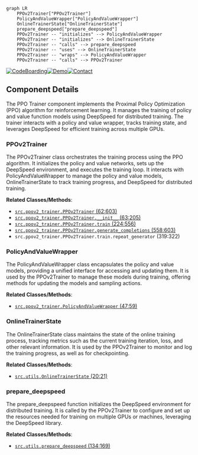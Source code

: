 ```mermaid
graph LR
    PPOv2Trainer["PPOv2Trainer"]
    PolicyAndValueWrapper["PolicyAndValueWrapper"]
    OnlineTrainerState["OnlineTrainerState"]
    prepare_deepspeed["prepare_deepspeed"]
    PPOv2Trainer -- "initializes" --> PolicyAndValueWrapper
    PPOv2Trainer -- "initializes" --> OnlineTrainerState
    PPOv2Trainer -- "calls" --> prepare_deepspeed
    PPOv2Trainer -- "uses" --> OnlineTrainerState
    PPOv2Trainer -- "wraps" --> PolicyAndValueWrapper
    PPOv2Trainer -- "calls" --> PPOv2Trainer
```
[![CodeBoarding](https://img.shields.io/badge/Generated%20by-CodeBoarding-9cf?style=flat-square)](https://github.com/CodeBoarding/CodeBoarding)[![Demo](https://img.shields.io/badge/Try%20our-Demo-blue?style=flat-square)](https://www.codeboarding.org/demo)[![Contact](https://img.shields.io/badge/Contact%20us%20-%20codeboarding@gmail.com-lightgrey?style=flat-square)](mailto:codeboarding@gmail.com)

## Component Details

The PPO Trainer component implements the Proximal Policy Optimization (PPO) algorithm for reinforcement learning. It manages the training of policy and value function models using DeepSpeed for distributed training. The trainer interacts with a policy and value wrapper, tracks training state, and leverages DeepSpeed for efficient training across multiple GPUs.

### PPOv2Trainer
The PPOv2Trainer class orchestrates the training process using the PPO algorithm. It initializes the policy and value networks, sets up the DeepSpeed environment, and executes the training loop. It interacts with PolicyAndValueWrapper to manage the policy and value models, OnlineTrainerState to track training progress, and DeepSpeed for distributed training.


**Related Classes/Methods**:

- <a href="https://github.com/mnoukhov/async_rlhf/blob/master/src/ppov2_trainer.py#L62-L603" target="_blank" rel="noopener noreferrer">`src.ppov2_trainer.PPOv2Trainer` (62:603)</a>
- <a href="https://github.com/mnoukhov/async_rlhf/blob/master/src/ppov2_trainer.py#L63-L205" target="_blank" rel="noopener noreferrer">`src.ppov2_trainer.PPOv2Trainer.__init__` (63:205)</a>
- <a href="https://github.com/mnoukhov/async_rlhf/blob/master/src/ppov2_trainer.py#L224-L556" target="_blank" rel="noopener noreferrer">`src.ppov2_trainer.PPOv2Trainer.train` (224:556)</a>
- <a href="https://github.com/mnoukhov/async_rlhf/blob/master/src/ppov2_trainer.py#L558-L603" target="_blank" rel="noopener noreferrer">`src.ppov2_trainer.PPOv2Trainer.generate_completions` (558:603)</a>
- `src.ppov2_trainer.PPOv2Trainer.train.repeat_generator` (319:322)


### PolicyAndValueWrapper
The PolicyAndValueWrapper class encapsulates the policy and value models, providing a unified interface for accessing and updating them. It is used by the PPOv2Trainer to manage these models during training, offering methods for updating the models and sampling actions.


**Related Classes/Methods**:

- <a href="https://github.com/mnoukhov/async_rlhf/blob/master/src/ppov2_trainer.py#L47-L59" target="_blank" rel="noopener noreferrer">`src.ppov2_trainer.PolicyAndValueWrapper` (47:59)</a>


### OnlineTrainerState
The OnlineTrainerState class maintains the state of the online training process, tracking metrics such as the current training iteration, loss, and other relevant information. It is used by the PPOv2Trainer to monitor and log the training progress, as well as for checkpointing.


**Related Classes/Methods**:

- <a href="https://github.com/mnoukhov/async_rlhf/blob/master/src/utils.py#L20-L21" target="_blank" rel="noopener noreferrer">`src.utils.OnlineTrainerState` (20:21)</a>


### prepare_deepspeed
The prepare_deepspeed function initializes the DeepSpeed environment for distributed training. It is called by the PPOv2Trainer to configure and set up the resources needed for training on multiple GPUs or machines, leveraging the DeepSpeed library.


**Related Classes/Methods**:

- <a href="https://github.com/mnoukhov/async_rlhf/blob/master/src/utils.py#L134-L169" target="_blank" rel="noopener noreferrer">`src.utils.prepare_deepspeed` (134:169)</a>